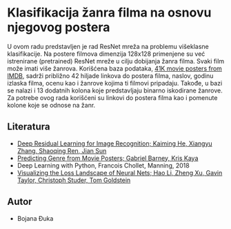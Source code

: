 
# Klasifikacija žanra filma na osnovu njegovog postera

U ovom radu predstavljen je rad ResNet mreža na problemu višeklasne
klasifikacije. Na postere filmova dimenzija 128x128 primenjene su
već istrenirane (pretrained) ResNet mreže u cilju dobijanja žanra
filma. Svaki film može imati više žanrova.
Korišćena baza podataka, [41K movie posters from IMDB](https://www.kaggle.com/datasets/dadajonjurakuziev/movieposter?resource=download), 
sadrži približno 42 hiljade linkova do postera filma, naslov, godinu izlaska
filma, ocenu kao i žanrove kojima ti filmovi pripadaju. Takođe,
u bazi se nalazi i 13 dodatnih kolona koje predstavljaju binarno 
iskodirane žanrove. Za potrebe ovog rada korišćeni su linkovi do
postera filma kao i pomenute kolone koje se odnose na žanr.



## Literatura

 - [Deep Residual Learning for Image Recognition; Kaiming He, Xiangyu Zhang, Shaoqing Ren, Jian Sun](https://arxiv.org/pdf/1512.03385.pdf)
 - [Predicting Genre from Movie Posters; Gabriel Barney, Kris Kaya](https://cs229.stanford.edu/proj2019spr/report/9.pdf?fbclid=IwAR16buKK_018jmAH1XApf4gGpFsc0jj0ZbFi7kNHOxzTF1N8X8aTvCyccu4)
 - Deep Learning with Python, Francois Chollet, Manning, 2018
 - [Visualizing the Loss Landscape of Neural Nets; Hao Li, Zheng Xu, Gavin Taylor, Christoph Studer, Tom Goldstein](https://arxiv.org/pdf/1712.09913.pdf)


## Autor

- Bojana Đuka


